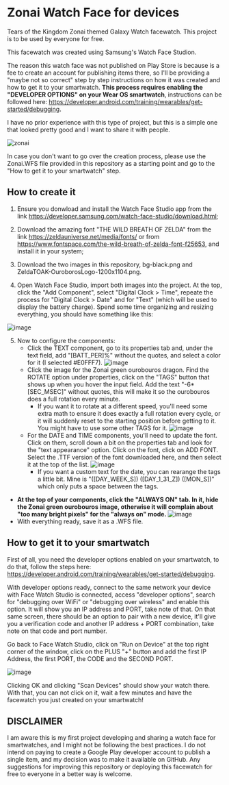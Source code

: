 # Zonai Watch Face for devices
Tears of the Kingdom Zonai themed Galaxy Watch facewatch. This project is to be used by everyone for free.

This facewatch was created using Samsung's Watch Face Studion.

The reason this watch face was not published on Play Store is because is a fee to create an account for publishing items there, so I'll be providing a "maybe not so correct" step by step instructions on how it was created and how to get it to your smartwatch. **This process requires enabling the "DEVELOPER OPTIONS" on your Wear OS smartwatch**, instructions can be followed here: https://developer.android.com/training/wearables/get-started/debugging.

I have no prior experience with this type of project, but this is a simple one that looked pretty good and I want to share it with people.

![zonai](https://github.com/Nujaka/ZonaiWatchFace/assets/9707452/4d7b2d7c-e42a-4514-a8c1-dc9ac69a9264)

In case you don't want to go over the creation process, please use the Zonai.WFS file provided in this repository as a starting point and go to the "How to get it to your smartwatch" step.

## How to create it

1. Ensure you donwload and install the Watch Face Studio app from the link https://developer.samsung.com/watch-face-studio/download.html;

2. Download the amazing font "THE WILD BREATH OF ZELDA" from the link https://zeldauniverse.net/media/fonts/ or from https://www.fontspace.com/the-wild-breath-of-zelda-font-f25653, and install it in your system;

3. Download the two images in this repository, bg-black.png and ZeldaTOAK-OuroborosLogo-1200x1104.png.

4. Open Watch Face Studio, import both images into the project. At the top, click the "Add Component", select "Digital Clock > Time", repeate the process for "Digital Clock > Date" and for "Text" (which will be used to display the battery charge). Spend some time organizing and resizing everything, you should have something like this:

![image](https://github.com/Nujaka/ZonaiWatchFace/assets/9707452/98d2d7bc-f3c9-420e-a58c-c17feff1ec3b)


5. Now to configure the components:
   - Click the TEXT component, go to its properties tab and, under the text field, add "[BATT_PER]%" without the quotes, and select a color for it (I selected #E0FFF7).
![image](https://github.com/Nujaka/ZonaiWatchFace/assets/9707452/c5d8cd70-b77e-4d67-9de7-9c00bff7df02)
   - Click the image for the Zonai green ourobouros dragon. Find the ROTATE option under properties, click on the "TAGS" button that shows up when you hover the input field. Add the text "-6*[SEC_MSEC]" without quotes, this will make it so the ourobouros does a full rotation every minute.
     - If you want it to rotate at a different speed, you'll need some extra math to ensure it does exactly a full rotation every cycle, or it will suddenly reset to the starting position before getting to it. You might have to use some other TAGS for it.
![image](https://github.com/Nujaka/ZonaiWatchFace/assets/9707452/f65fa26e-f8c6-4528-92d0-236d0628c14c)
   - For the DATE and TIME components, you'll need to update the font. Click on them, scroll down a bit on the properties tab and look for the "text appearance" option. Click on the font, click on ADD FONT. Select the .TTF version of the font downloaded here, and then select it at the top of the list.
![image](https://github.com/Nujaka/ZonaiWatchFace/assets/9707452/37c480a3-348b-454a-8cdb-f1eee70500b9)
     - If you want a custom text for the date, you can rearange the tags a little bit. Mine is "([DAY_WEEK_S]) ([DAY_1_31_Z]) ([MON_S])" which only puts a space between the tags.
  - **At the top of your components, click the "ALWAYS ON" tab. In it, hide the Zonai green ourobouros image, otherwise it will complain about "too many bright pixels" for the "always on" mode.**
![image](https://github.com/Nujaka/ZonaiWatchFace/assets/9707452/b38f77a2-1da0-43d5-a7bb-03a459f31ce6)
   - With everything ready, save it as a .WFS file.
    
## How to get it to your smartwatch

First of all, you need the developer options enabled on your smartwatch, to do that, follow the steps here: https://developer.android.com/training/wearables/get-started/debugging.

With developer options ready, connect to the same network your device with Face Watch Studio is connected, access "developer options", search for "debugging over WiFi" or "debugging over wireless" and enable this option. It will show you an IP address and PORT, take note of that. On that same screen, there should be an option to pair with a new device, it'll give you a verification code and another IP address + PORT combination, take note on that code and port number.

Go back to Face Watch Studio, click on "Run on Device" at the top right corner of the window, click on the PLUS "+" button and add the first IP Address, the first PORT, the CODE and the SECOND PORT.

![image](https://github.com/Nujaka/ZonaiWatchFace/assets/9707452/55f1dcdc-8c6c-4a69-a6c2-9bfddaaf806a)

Clicking OK and clicking "Scan Devices" should show your watch there. With that, you can not click on it, wait a few minutes and have the facewatch you just created on your smartwatch!

## DISCLAIMER

I am aware this is my first project developing and sharing a watch face for smartwatches, and I might not be following the best practices. I do not intend on paying to create a Google Play developer account to publish a single item, and my decision was to make it available on GitHub. Any suggestions for improving this repository or deploying this facewatch for free to everyone in a better way is welcome.
